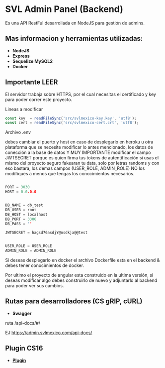 # SVL Admin Panel (Backend)

Es una API RestFul desarrollada en NodeJS para gestión de admins.


## Mas informacion y herramientas utilizadas:
 - **NodeJS**
 - **Express**
 - **Sequelize MySQL2**
 - **Docker**


## Importante LEER

El servidor trabaja sobre HTTPS, por el cual necesitas el certificado y key para poder correr este proyecto.

Lineas a modificar

```javascript
const key  = readFileSync('src/svlmexico-key.key', 'utf8');
const cert = readFileSync('src/svlmexico-cert.crt', 'utf8');
```

Archivo .env

debes cambiar el puerto y host en caso de desplegarlo en heroku u otra plataforma que se necesite modificar lo antes mencionado, los datos de conección a la base de datos Y MUY IMPORTANTE modificar el campo JWTSECRET porque es quien firma tus tokens de autentificación si usas el mismo del proyecto seguro fakearan tu data, solo por letras randoms y con eso bastara, los demas campos (USER_ROLE, ADMIN_ROLE) NO los modifiques a menos que tengas los conocimientos necesarios.

```c

PORT = 3030
HOST = 0.0.0.0


DB_NAME = db_test
DB_USER = root
DB_HOST = localhost
DB_PORT = 3306
DB_PASS = ''

JWTSECRET = hagsd76asdjY@nsdkja@@test


USER_ROLE = USER_ROLE
ADMIN_ROLE = ADMIN_ROLE
```

Si deseas desplegarlo en docker el archivo Dockerfile esta en el backend & debes tener conocimientos de docker.


Por ultimo el proyecto de angular esta construido en la ultima versión, si deseas modificar algo debes construirlo de nuevo y adjuntarlo al backend para poder ver sus cambios.


## Rutas para desarrolladores (CS gRIP, cURL)

- **Swagger**

ruta /api-docs/#/

EJ https://admin.svlmexico.com/api-docs/


## Plugin CS16

- **[Plugin](https://github.com/Chris4589/panel_grip/blob/master/adm_alter.sma)**